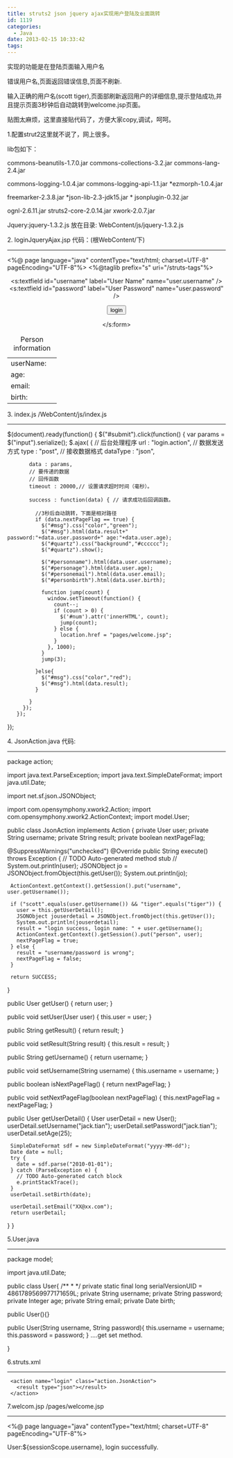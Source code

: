 ```yaml
---
title: struts2 json jquery ajax实现用户登陆及业面跳转
id: 1119
categories:
  - Java
date: 2013-02-15 10:33:42
tags:
---
```


实现的功能是在登陆页面输入用户名

   错误用户名,页面返回错误信息,页面不刷新.

   输入正确的用户名(scott tiger),页面部刷新返回用户的详细信息,提示登陆成功,并且提示页面3秒钟后自动跳转到welcome.jsp页面。

   贴图太麻烦，这里直接贴代码了，方便大家copy,调试，呵呵。

1.配置strut2这里就不说了，网上很多。

  lib包如下：

  commons-beanutils-1.7.0.jar  commons-collections-3.2.jar    commons-lang-2.4.jar

  commons-logging-1.0.4.jar     commons-logging-api-1.1.jar   *ezmorph-1.0.4.jar

  freemarker-2.3.8.jar               *json-lib-2.3-jdk15.jar             * jsonplugin-0.32.jar

  ognl-2.6.11.jar                       struts2-core-2.0.14.jar             xwork-2.0.7.jar

  Jquery:jquery-1.3.2.js   放在目录: WebContent/js/jquery-1.3.2.js

2\. loginJqueryAjax.jsp 代码：(根WebContent/下)

 --------------------------------------------

   <%@ page language="java" contentType="text/html; charset=UTF-8"
   pageEncoding="UTF-8"%>
 <%@taglib prefix="s" uri="/struts-tags"%>
 <!DOCTYPE html PUBLIC "-//W3C//DTD HTML 4.01 Transitional//EN" "http://www.w3.org/TR/html4/loose.dtd">
 <html>
 <head>
 <meta http-equiv="Content-Type" content="text/html; charset=ISO-8859-1">
 <title>Login Ajax Page</title>
 <script type="text/javascript" src="js/jquery-1.3.2.js"></script>
 <script type="text/javascript" src="js/index.js"></script>
 <s:head theme="ajax" />
 </head>
 <body>
 <center><s:form>

   <s:textfield id="username" label="User Name" name="user.username" />
   <s:textfield id="password" label="User Password" name="user.password" />

   <input type="button" id="submit" value="login">
   <s:div id="msg"></s:div>

   <div id="quartz" style="display: none">3s end ,the page will
   redirect <span id="num">3</span>s</div>

 </s:form>

 <table border="0" width="360">
   <caption>Person information</caption>
   <tr>
     <td>userName:</td>
     <td>
     <div id="personname"></div>
     </td>
   </tr>

   <tr>
     <td>age:</td>
     <td>
     <div id="personage"></div>
     </td>
   </tr>

   <tr>
     <td>email:</td>
     <td>
     <div id="personemail"></div>
     </td>
   </tr>

   <tr>
     <td>birth:</td>
     <td>
     <div id="personbirth"></div>
     </td>
   </tr>
 </table>
 </center>
 </body>
 </html>

3\. index.js   /WebContent/js/index.js

------------------------------------------------

$(document).ready(function() {
     $("#submit").click(function() {
       var params = $("input").serialize();
         $.ajax( {
           // 后台处理程序
           url : "login.action",
           // 数据发送方式
           type : "post",
           // 接收数据格式
           dataType : "json",

           data : params,
           // 要传递的数据
           // 回传函数
           timeout : 20000,// 设置请求超时时间（毫秒）。

           success : function(data) { // 请求成功后回调函数。

             //3秒后自动跳转，下面是相对路径
             if (data.nextPageFlag == true) {
               $("#msg").css("color","green");
               $("#msg").html(data.result+" password:"+data.user.password+" age:"+data.user.age);
               $("#quartz").css("background","#cccccc");
               $("#quartz").show();

               $("#personname").html(data.user.username);
               $("#personage").html(data.user.age);
               $("#personemail").html(data.user.email);
               $("#personbirth").html(data.user.birth);

               function jump(count) {
                 window.setTimeout(function() {
                   count--;
                   if (count > 0) {
                     $('#num').attr('innerHTML', count);
                     jump(count);
                   } else {
                     location.href = "pages/welcome.jsp";
                   }
                 }, 1000);
               }
               jump(3);

             }else{
               $("#msg").css("color","red");
               $("#msg").html(data.result);
             }

           }
         });
       });
   });

4\. JsonAction.java 代码:

-------------------------------

package action;

import java.text.ParseException;
import java.text.SimpleDateFormat;
import java.util.Date;

import net.sf.json.JSONObject;

import com.opensymphony.xwork2.Action;
import com.opensymphony.xwork2.ActionContext;
import model.User;

public class JsonAction implements Action {
   private User user;
   private String username;
   private String result;
   private boolean nextPageFlag;

   @SuppressWarnings("unchecked")
   @Override
   public String execute() throws Exception {
     // TODO Auto-generated method stub
     // System.out.println(user);
     JSONObject jo = JSONObject.fromObject(this.getUser());
     System.out.println(jo);

     ActionContext.getContext().getSession().put("username", user.getUsername());

     if ("scott".equals(user.getUsername()) && "tiger".equals("tiger")) {
       user = this.getUserDetail();
       JSONObject jouserdetail = JSONObject.fromObject(this.getUser());
       System.out.println(jouserdetail);
       result = "login success, login name: " + user.getUsername();
       ActionContext.getContext().getSession().put("person", user);
       nextPageFlag = true;
     } else {
       result = "username/password is wrong";
       nextPageFlag = false;
     }

     return SUCCESS;
   }

   public User getUser() {
     return user;
   }

   public void setUser(User user) {
     this.user = user;
   }

   public String getResult() {
     return result;
   }

   public void setResult(String result) {
     this.result = result;
   }

   public String getUsername() {
     return username;
   }

   public void setUsername(String username) {
     this.username = username;
   }

   public boolean isNextPageFlag() {
     return nextPageFlag;
   }

   public void setNextPageFlag(boolean nextPageFlag) {
     this.nextPageFlag = nextPageFlag;
   }

   public User getUserDetail() {
     User userDetail = new User();
     userDetail.setUsername("jack.tian");
     userDetail.setPassword("jack.tian");
     userDetail.setAge(25);

     SimpleDateFormat sdf = new SimpleDateFormat("yyyy-MM-dd");
     Date date = null;
     try {
       date = sdf.parse("2010-01-01");
     } catch (ParseException e) {
       // TODO Auto-generated catch block
       e.printStackTrace();
     }
     userDetail.setBirth(date);

     userDetail.setEmail("XX@xx.com");
     return userDetail;
   }
 }

5.User.java

---------------------------

package model;

import java.util.Date;

public class User{
   /**
    *
    */
   private static final long serialVersionUID = 4861789569977171659L;
   private String username;
   private String password;
   private Integer age;
   private String email;
   private Date birth;

   public User(){}

   public User(String username, String password){
     this.username = username;
     this.password = password;
   }
  ....get set method.

 }

6.struts.xml

------------------------------

<struts>

   <package name="struts2_login" extends="json-default">

     <action name="login" class="action.JsonAction">
       <result type="json"></result>
     </action>

   </package>
 </struts>

7.welcom.jsp /pages/welcome.jsp

-------------------------------------------

<%@ page language="java" contentType="text/html; charset=UTF-8"
     pageEncoding="UTF-8"%>
 <!DOCTYPE html PUBLIC "-//W3C//DTD HTML 4.01 Transitional//EN" "http://www.w3.org/TR/html4/loose.dtd">
 <html>
 <head>
 <meta http-equiv="Content-Type" content="text/html; charset=UTF-8">
 <title>welcome</title>
 </head>
 <body>

User:${sessionScope.username},
login successfully.

</body>
 </html>